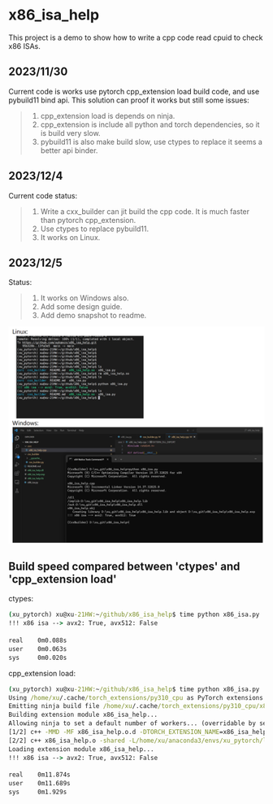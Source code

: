 # x86_isa_help

This project is a demo to show how to write a cpp code read cpuid to check x86 ISAs.

## 2023/11/30

Current code is works use pytorch cpp_extension load build code, and use pybuild11 bind api. This solution can proof it works but still some issues:
> 1. cpp_extension load is depends on ninja.
> 2. cpp_extension is include all python and torch dependencies, so it is build very slow.
> 3. pybuild11 is also make build slow, use ctypes to replace it seems a better api binder.

## 2023/12/4
Current code status:
> 1. Write a cxx_builder can jit build the cpp code. It is much faster than pytorch cpp_extension.
> 2. Use ctypes to replace pybuild11.
> 3. It works on Linux.

## 2023/12/5
Status:
> 1. It works on Windows also.
> 2. Add some design guide.
> 3. Add demo snapshot to readme.

<img src="images/demo.png" width="800px">

## Build speed compared between 'ctypes' and 'cpp_extension load'
ctypes:
```cmd
(xu_pytorch) xu@xu-21HW:~/github/x86_isa_help$ time python x86_isa.py
!!! x86 isa --> avx2: True, avx512: False

real    0m0.088s
user    0m0.063s
sys     0m0.020s
```
cpp_extension load:
```cmd
(xu_pytorch) xu@xu-21HW:~/github/x86_isa_help$ time python x86_isa.py
Using /home/xu/.cache/torch_extensions/py310_cpu as PyTorch extensions root...
Emitting ninja build file /home/xu/.cache/torch_extensions/py310_cpu/x86_isa_help/build.ninja...
Building extension module x86_isa_help...
Allowing ninja to set a default number of workers... (overridable by setting the environment variable MAX_JOBS=N)
[1/2] c++ -MMD -MF x86_isa_help.o.d -DTORCH_EXTENSION_NAME=x86_isa_help -DTORCH_API_INCLUDE_EXTENSION_H -DPYBIND11_COMPILER_TYPE=\"_gcc\" -DPYBIND11_STDLIB=\"_libstdcpp\" -DPYBIND11_BUILD_ABI=\"_cxxabi1016\" -isystem /home/xu/anaconda3/envs/xu_pytorch/lib/python3.10/site-packages/torch/include -isystem /home/xu/anaconda3/envs/xu_pytorch/lib/python3.10/site-packages/torch/include/torch/csrc/api/include -isystem /home/xu/anaconda3/envs/xu_pytorch/lib/python3.10/site-packages/torch/include/TH -isystem /home/xu/anaconda3/envs/xu_pytorch/lib/python3.10/site-packages/torch/include/THC -isystem /home/xu/anaconda3/envs/xu_pytorch/include/python3.10 -D_GLIBCXX_USE_CXX11_ABI=1 -fPIC -std=c++17 -O2 -c /home/xu/github/x86_isa_help/csrc/x86_isa_help.cpp -o x86_isa_help.o
[2/2] c++ x86_isa_help.o -shared -L/home/xu/anaconda3/envs/xu_pytorch/lib/python3.10/site-packages/torch/lib -lc10 -ltorch_cpu -ltorch -ltorch_python -o x86_isa_help.so
Loading extension module x86_isa_help...
!!! x86 isa --> avx2: True, avx512: False

real    0m11.874s
user    0m11.689s
sys     0m1.929s
```